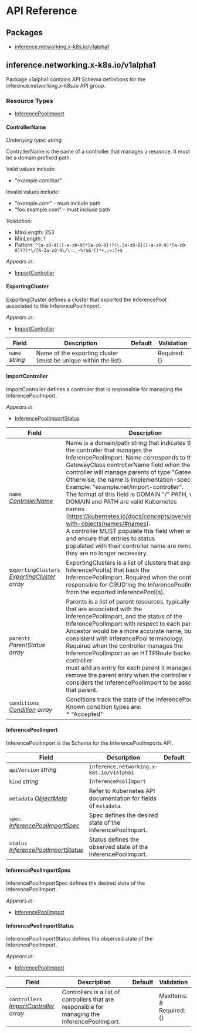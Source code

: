 # API Reference

## Packages
- [inference.networking.x-k8s.io/v1alpha1](#inferencenetworkingx-k8siov1alpha1)


## inference.networking.x-k8s.io/v1alpha1

Package v1alpha1 contains API Schema definitions for the
inference.networking.x-k8s.io API group.


### Resource Types
- [InferencePoolImport](#inferencepoolimport)



#### ControllerName

_Underlying type:_ _string_

ControllerName is the name of a controller that manages a resource. It must be a domain prefixed path.

Valid values include:

 * "example.com/bar"

Invalid values include:

 * "example.com" - must include path
 * "foo.example.com" - must include path

_Validation:_
- MaxLength: 253
- MinLength: 1
- Pattern: `^[a-z0-9]([-a-z0-9]*[a-z0-9])?(\.[a-z0-9]([-a-z0-9]*[a-z0-9])?)*\/[A-Za-z0-9\/\-._~%!$&'()*+,;=:]+$`

_Appears in:_
- [ImportController](#importcontroller)



#### ExportingCluster



ExportingCluster defines a cluster that exported the InferencePool associated to this InferencePoolImport.



_Appears in:_
- [ImportController](#importcontroller)

| Field | Description | Default | Validation |
| --- | --- | --- | --- |
| `name` _string_ | Name of the exporting cluster (must be unique within the list). |  | Required: \{\} <br /> |


#### ImportController



ImportController defines a controller that is responsible for managing the InferencePoolImport.



_Appears in:_
- [InferencePoolImportStatus](#inferencepoolimportstatus)

| Field | Description | Default | Validation |
| --- | --- | --- | --- |
| `name` _[ControllerName](#controllername)_ | Name is a domain/path string that indicates the name of the controller that manages the<br />InferencePoolImport. Name corresponds to the GatewayClass controllerName field when the<br />controller will manage parents of type "Gateway". Otherwise, the name is implementation-specific.<br />Example: "example.net/import-controller".<br />The format of this field is DOMAIN "/" PATH, where DOMAIN and PATH are valid Kubernetes<br />names (https://kubernetes.io/docs/concepts/overview/working-with-objects/names/#names).<br />A controller MUST populate this field when writing status and ensure that entries to status<br />populated with their controller name are removed when they are no longer necessary. |  | MaxLength: 253 <br />MinLength: 1 <br />Pattern: `^[a-z0-9]([-a-z0-9]*[a-z0-9])?(\.[a-z0-9]([-a-z0-9]*[a-z0-9])?)*\/[A-Za-z0-9\/\-._~%!$&'()*+,;=:]+$` <br /> |
| `exportingClusters` _[ExportingCluster](#exportingcluster) array_ | ExportingClusters is a list of clusters that exported the InferencePool(s) that back the<br />InferencePoolImport. Required when the controller is responsible for CRUD'ing the InferencePoolImport<br />from the exported InferencePool(s). |  |  |
| `parents` _ParentStatus array_ | Parents is a list of parent resources, typically Gateways, that are associated with the<br />InferencePoolImport, and the status of the InferencePoolImport with respect to each parent.<br />Ancestor would be a more accurate name, but Parent is consistent with InferencePool terminology.<br />Required when the controller manages the InferencePoolImport as an HTTPRoute backendRef. The controller<br />must add an entry for each parent it manages and remove the parent entry when the controller no longer<br />considers the InferencePoolImport to be associated with that parent. |  |  |
| `conditions` _[Condition](https://kubernetes.io/docs/reference/generated/kubernetes-api/v1.31/#condition-v1-meta) array_ | Conditions track the state of the InferencePoolImport.<br />Known condition types are:<br /> * "Accepted" |  | MaxItems: 8 <br /> |


#### InferencePoolImport



InferencePoolImport is the Schema for the InferencePoolImports API.





| Field | Description | Default | Validation |
| --- | --- | --- | --- |
| `apiVersion` _string_ | `inference.networking.x-k8s.io/v1alpha1` | | |
| `kind` _string_ | `InferencePoolImport` | | |
| `metadata` _[ObjectMeta](https://kubernetes.io/docs/reference/generated/kubernetes-api/v1.31/#objectmeta-v1-meta)_ | Refer to Kubernetes API documentation for fields of `metadata`. |  |  |
| `spec` _[InferencePoolImportSpec](#inferencepoolimportspec)_ | Spec defines the desired state of the InferencePoolImport. |  |  |
| `status` _[InferencePoolImportStatus](#inferencepoolimportstatus)_ | Status defines the observed state of the InferencePoolImport. |  |  |


#### InferencePoolImportSpec



InferencePoolImportSpec defines the desired state of the InferencePoolImport.



_Appears in:_
- [InferencePoolImport](#inferencepoolimport)



#### InferencePoolImportStatus



InferencePoolImportStatus defines the observed state of the InferencePoolImport.



_Appears in:_
- [InferencePoolImport](#inferencepoolimport)

| Field | Description | Default | Validation |
| --- | --- | --- | --- |
| `controllers` _[ImportController](#importcontroller) array_ | Controllers is a list of controllers that are responsible for managing the InferencePoolImport. |  | MaxItems: 8 <br />Required: \{\} <br /> |


